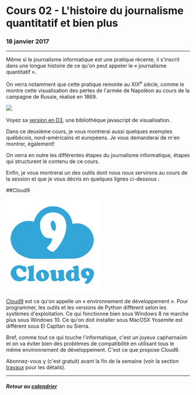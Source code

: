 # Cours 02 - L'histoire du journalisme quantitatif et bien plus

### 18 janvier 2017

---

Même si le journalisme informatique est une pratique récente, il s'inscrit dans une longue histoire de ce qu'on peut appeler le «&nbsp;journalisme quantitatif&nbsp;».

On verra notamment que cette pratique remonte au XIX<sup>e</sup> siècle, comme le montre cette visualisation des pertes de l'armée de Napoléon au cours de la campagne de Russie, réalisé en 1869.

[![](https://upload.wikimedia.org/wikipedia/commons/2/29/Minard.png)](https://upload.wikimedia.org/wikipedia/commons/2/29/Minard.png)

Voyez sa [version en D3](http://benschmidt.org/D3-trail/minard.html), une bibliothèque javascript de visualisation.

Dans ce deuxième cours, je vous montrerai aussi quelques exemples québécois, nord-américains et européens. Je vous demanderai de m'en montrer, également!

On verra en outre les différentes étapes du journalisme informatique, étapes qui structurent le contenu de ce cours.

Enfin, je vous montrerai un des outils dont nous nous servirons au cours de la session et que je vous décris en quelques lignes ci-dessous&nbsp;:

##Cloud9

[![](/assets/c9.png)](http://c9.io)

[Cloud9](http://c9.io) est ce qu'on appelle un «&nbsp;environnement de développement&nbsp;». Pour programmer, les outils et les versions de Python diffèrent selon les systèmes d'exploitation. Ce qui fonctionne bien sous Windows&nbsp;8 ne marche plus sous Windows&nbsp;10. Ce qu'on doit installer sous MacOSX Yosemite est différent sous El&nbsp;Capitan ou Sierra.

Bref, comme tout ce qui touche l'informatique, 	c'est un joyeux capharnaüm et on va éviter bien des problèmes de compatibilité en utilisant tous le même environnement de développement. C'est ce que propose Cloud9.

Abonnez-vous y (c'est gratuit) avant la fin de la semaine (voir la section [travaux](travaux.md) pour les détails).

---

##### Retour au [calendrier](/calendrier.md)


